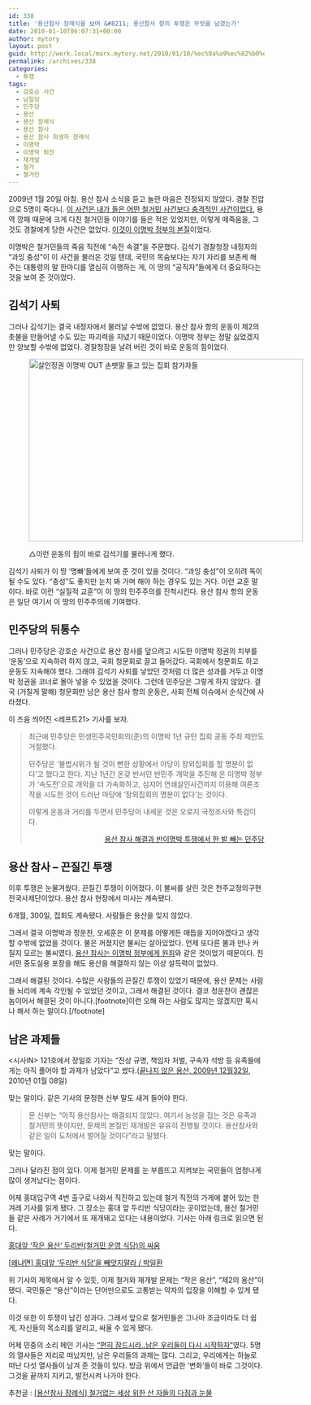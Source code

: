 ```yaml
---
id: 338
title: '용산참사 장례식을 보며 &#8211; 용산참사 항의 투쟁은 무엇을 남겼는가'
date: 2010-01-10T06:07:31+00:00
author: mytory
layout: post
guid: http://work.local/marx.mytory.net/2010/01/10/%ec%9a%a9%ec%82%b0%ec%b0%b8%ec%82%ac-%ec%9e%a5%eb%a1%80%ec%8b%9d%ec%9d%84-%eb%b3%b4%eb%a9%b0-%ec%9a%a9%ec%82%b0%ec%b0%b8%ec%82%ac-%ed%95%ad%ec%9d%98-%ed%88%ac%ec%9f%81%ec%9d%80-%eb%ac%b4%ec%97%87/
permalink: /archives/338
categories:
  - 투쟁
tags:
  - 강호순 사건
  - 남일당
  - 민주당
  - 용산
  - 용산 장례식
  - 용산 참사
  - 용산 참사 희생자 장례식
  - 이명박
  - 이명박 퇴진
  - 재개발
  - 철거
  - 철거민
---
```

2009년 1월 20일 아침. 용산 참사 소식을 듣고 놀란 마음은 진정되지 않았다. 경찰 진압으로 5명이 죽다니. <a href="http://spar2003.tistory.com/65" target="_blank" title="철거민 사망 ─ 되풀이되는 ‘난장이가 쏘아올린 작은 공’ 이야기">이 사건은 내가 들은 어떤 철거민 사건보다 충격적인 사건이었다.</a> 용역 깡패 때문에 크게 다친 철거민들 이야기를 들은 적은 있었지만, 이렇게 떼죽음을, 그것도 경찰에게 당한 사건은 없었다. <a href="http://www.left21.com/article/6130" target="_blank" title="최미진, 용산 철거민 참사 ─ 이명박 1년이 낳은 비극, 레프트21, 2009-01-20">이것이 이명박 정부의 본질</a>이었다.

이명박은 철거민들의 죽음 직전에 &#8220;속전 속결&#8221;을 주문했다. 김석기 경찰청장 내정자의 &#8220;과잉 충성&#8221;이 이 사건을 불러온 것일 텐데, 국민의 목숨보다는 자기 자리를 보존케 해 주는 대통령의 말 한마디를 열심히 이행하는 게, 이 땅의 &#8220;공직자&#8221;들에게 더 중요하다는 것을 보여 준 것이었다.

## 김석기 사퇴

그러나 김석기는 결국 내정자에서 물러날 수밖에 없었다. 용산 참사 항의 운동이 제2의 촛불을 만들어낼 수도 있는 파괴력을 지녔기 때문이었다. 이명박 정부는 정말 싫었겠지만 양보할 수밖에 없었다. 경찰청장을 날려 버린 것이 바로 운동의 힘이었다.<figure style="width: 540px" class="wp-caption aligncenter">

<img src="http://work.local/marx.mytory.net/wp-content/uploads/1/cfile22.uf.153562184B496CF48AB6A8.jpg" width="540" height="359" alt="살인정권 이명박 OUT 손팻말 들고 있는 집회 참가자들" filename="cfile22.uf.153562184B496CF48AB6A8.jpg" filemime="" /><figcaption class="wp-caption-text">△이런 운동의 힘이 바로 김석기를 물러나게 했다.</figcaption></figure> 

김석기 사퇴가 이 땅 &#8216;명빠&#8217;들에게 보여 준 것이 있을 것이다. &#8220;과잉 충성&#8221;이 오히려 독이 될 수도 있다. &#8220;충성&#8221;도 좋지만 눈치 봐 가며 해야 하는 경우도 있는 거다. 이런 교훈 말이다. 바로 이런 &#8220;실질적 교훈&#8221;이 이 땅의 민주주의를 진척시킨다. 용산 참사 항의 운동은 일단 여기서 이 땅의 민주주의에 기여했다.

## 민주당의 뒤통수

그러나 민주당은 강호순 사건으로 용산 참사를 덮으려고 시도한 이명박 정권의 치부를 &#8216;운동&#8217;으로 지속하려 하지 않고, 국회 청문회로 끌고 들어갔다. 국회에서 청문회도 하고 운동도 지속해야 했다. 그래야 김석기 사퇴를 낳았던 것처럼 더 많은 성과를 거두고 이명박 정권을 코너로 몰아 넣을 수 있었을 것이다. 그런데 민주당은 그렇게 하지 않았다. 결국 (거칠게 말해) 청문회만 남은 용산 참사 항의 운동은, 사회 전체 이슈에서 순식간에 사라졌다.

이 즈음 씌어진 &lt;레프트21&gt; 기사를 보자.

> 최근에 민주당은 민생민주국민회의(준)의 이명박 1년 규탄 집회 공동 주최 제안도 거절했다.
> 
> 민주당은 ‘불법시위가 될 것이 뻔한 상황에서 야당이 장외집회를 할 명분이 없다’고 했다고 한다. 지난 1년간 온갖 반서민 반민주 개악을 추진해 온 이명박 정부가 ‘속도전’으로 개악을 더 가속화하고, 심지어 연쇄살인사건까지 이용해 여론조작을 시도한 것이 드러난 마당에 ‘장외집회의 명분이 없다’는 것이다.
> 
> 이렇게 운동과 거리를 두면서 민주당이 내세운 것은 오로지 국정조사와 특검이다.
> 
> <p style="text-align: right; ">
>   <a href="http://www.left21.com/article/6180" target="_blank" title="[http://www.left21.com/article/6180]로 이동합니다.">용산 참사 해결과 반이명박 투쟁에서 한 발 빼는 민주당</a>
> </p>

## 용산 참사 &#8211; 끈질긴 투쟁

이후 투쟁은 눈물겨웠다. 끈질긴 투쟁이 이어졌다. 이 불씨를 살린 것은 천주교정의구현전국사제단이었다. 용산 참사 현장에서 미사는 계속됐다. 

6개월, 300일, 집회도 계속됐다. 사람들은 용산을 잊지 않았다.

그래서 결국 이명박과 정운찬, 오세훈은 이 문제를 어떻게든 매듭을 지어야겠다고 생각할 수밖에 없었을 것이다. 불은 꺼졌지만 불씨는 살아있었다. 언제 또다른 불과 만나 커질지 모르는 불씨였다. <a href="http://www.left21.com/article/7006" target="_blank" title="김인숙, ‘친서민’ 가면으로 가릴 수 없는 용산참사 살인 정부의 원죄, 레프트21, 2009-09-24">용산 참사는 이명박 정부에게 원죄</a>와 같은 것이었기 때문이다. 친서민 중도실용 포장을 해도 용산을 해결하지 않는 이상 설득력이 없었다.

그래서 해결된 것이다. 수많은 사람들의 끈질긴 투쟁이 있었기 때문에, 용산 문제는 사람들 뇌리에 계속 각인될 수 있었던 것이고, 그래서 해결된 것이다. 결코 정운찬이 괜찮은 놈이어서 해결된 것이 아니다.[footnote]이런 오해 하는 사람도 많지는 않겠지만 혹시나 해서 하는 말이다.[/footnote]

## 남은 과제들

<시사IN> 121호에서 장일호 기자는 &#8220;진상 규명, 책임자 처벌, 구속자 석방 등 유족들에게는 아직 풀어야 할 과제가 남았다&#8221;고 썼다.(<a href="http://www.sisain.co.kr/news/articleView.html?idxno=6190" target="_blank" title="[http://www.sisain.co.kr/news/articleView.html?idxno=6190]로 이동합니다.">끝나지 않은 용산, 2009년 12월32일</a>, 2010년 01월 08일) 

맞는 말이다. 같은 기사의 문정현 신부 말도 새겨 들어야 한다.

> 문 신부는 “아직 용산참사는 해결되지 않았다. 여기서 농성을 접는 것은 유족과 철거민의 뜻이지만, 문제의 본질인 재개발은 유유히 진행될 것이다. 용산참사와 같은 일이 도처에서 벌어질 것이다”라고 말했다. 

맞는 말이다.

그러나 달라진 점이 있다. 이제 철거민 문제를 눈 부릅뜨고 지켜보는 국민들이 엄청나게 많이 생겨났다는 점이다.

어제 홍대입구역 4번 출구로 나와서 직진하고 있는데 철거 직전의 가게에 붙어 있는 한겨레 기사를 읽게 됐다. 그 장소는 홍대 앞 두리반 식당이라는 곳이었는데, 용산 철거민들 같은 사례가 거기에서 또 재개돼고 있다는 내용이었다. 기사는 아래 링크로 읽으면 된다.

<a href="http://www.hani.co.kr/arti/society/society_general/397773.html" target="_blank" title="[http://www.hani.co.kr/arti/society/society_general/397773.html]로 이동합니다.">홍대앞 ‘작은 용산’ 두리반(철거민 운영 식당)의 싸움</a>

<span id="tx_left_marker"></span><a href="http://www.hani.co.kr/arti/opinion/because/396792.html" target="_blank" title="[http://www.hani.co.kr/arti/opinion/because/396792.html]로 이동합니다.">[</a><a href="http://www.hani.co.kr/arti/opinion/because/396792.html" target="_blank" title="[http://www.hani.co.kr/arti/opinion/because/396792.html]로 이동합니다.">왜냐면] 홍대앞 ‘두리반 식당’을 빼앗지말라 / 박일환</a><span id="tx_right_marker"></span>

위 기사의 제목에서 알 수 있듯, 이제 철거와 재개발 문제는 &#8220;작은 용산&#8221;, &#8220;제2의 용산&#8221;이 됐다. 국민들은 &#8220;용산&#8221;이라는 단어만으로도 고통받는 약자의 입장을 이해할 수 있게 됐다.

이것 또한 이 투쟁이 남긴 성과다. 그래서 앞으로 철거민들은 그나마 조금이라도 더 쉽게, 자신들의 목소리를 알리고, 싸울 수 있게 됐다.

어제 민중의 소리 메인 기사는 <a href="http://www.vop.co.kr/A00000278057.html" target="_blank" title="[http://www.vop.co.kr/A00000278057.html]로 이동합니다.">&#8220;편히 잠드시라..남은 우리들이 다시 시작하자&#8221;</a>였다. 5명의 열사들은 저리로 떠났지만, 남은 우리들의 과제는 많다. 그리고, 우리에게는 하늘로 떠난 다섯 열사들이 남겨 준 것들이 있다. 방금 위에서 언급한 &#8216;변화&#8217;들이 바로 그것이다. 그것을 끝까지 지키고, 발전시켜 나가야 한다.

추천글 :&nbsp;<a href="http://www.left21.com/article/7461" target="_blank" title="[http://www.left21.com/article/7461]로 이동합니다.">[용산참사 장례식] 철거없는 세상 위한 산 자들의 다짐과 눈물</a>